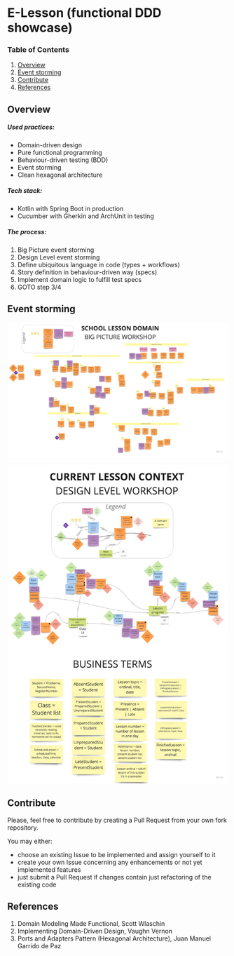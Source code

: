 # E-Lesson (functional DDD showcase)

### Table of Contents
1. [Overview](#overview)
2. [Event storming](#event-storming)
3. [Contribute](#contribute)
3. [References](#references)

## Overview
##### Used practices:
* Domain-driven design
* Pure functional programming
* Behaviour-driven testing (BDD)
* Event storming
* Clean hexagonal architecture

##### Tech stack:
* Kotlin with Spring Boot in production
* Cucumber with Gherkin and ArchUnit in testing

##### The process:
1. Big Picture event storming
2. Design Level event storming
3. Define ubiquitous language in code (types + workflows)
4. Story definition in behaviour-driven way (specs)
5. Implement domain logic to fulfill test specs
6. GOTO step 3/4

## Event storming

![alt text](https://raw.githubusercontent.com/krzykrucz/e-lesson/master/images/big-picture.jpg)

![alt text](https://raw.githubusercontent.com/krzykrucz/e-lesson/master/images/current-lesson-design-level.jpg)

## Contribute
Please, feel free to contribute by creating a Pull Request from your own fork repository. 

You may either: 
* choose an existing Issue to be implemented and assign yourself to it
* create your own Issue concerning any enhancements or not yet implemented features
* just submit a Pull Request if changes contain just refactoring of the existing code

## References
1. Domain Modeling Made Functional, Scott Wlaschin
2. Implementing Domain-Driven Design, Vaughn Vernon
3. Ports and Adapters Pattern (Hexagonal Architecture), Juan Manuel Garrido de Paz